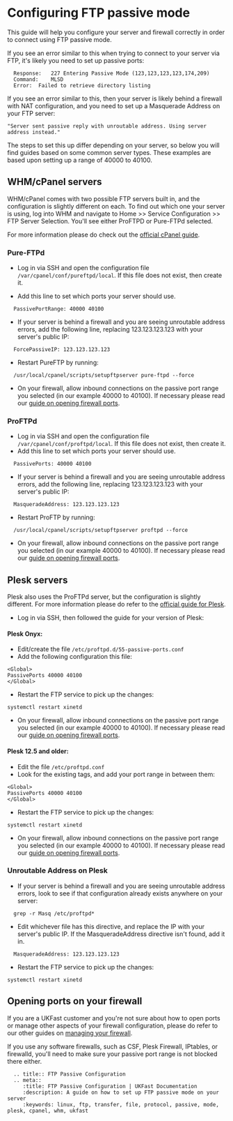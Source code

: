 # Configuring FTP passive mode

This guide will help you configure your server and firewall correctly in order to connect using FTP passive mode.

If you see an error similar to this when trying to connect to your server via FTP, it's likely you need to set up passive ports:
```console
  Response:   227 Entering Passive Mode (123,123,123,123,174,209)
  Command:    MLSD
  Error:  Failed to retrieve directory listing
```

If you see an error similar to this, then your server is likely behind a firewall with NAT configuration, and you need to set up a Masquerade Address on your FTP server:
```console
"Server sent passive reply with unroutable address. Using server address instead."
```

The steps to set this up differ depending on your server, so below you will find guides based on some common server types.  These examples are based upon setting up a range of 40000 to 40100.

## WHM/cPanel servers

WHM/cPanel comes with two possible FTP servers built in, and the configuration is slightly different on each. To find out which one your server is using, log into WHM and navigate to  Home >> Service Configuration >> FTP Server Selection. You'll see either ProFTPD or Pure-FTPd selected.

For more information please do check out the [official cPanel guide](https://documentation.cpanel.net/display/CKB/How+to+Enable+FTP+Passive+Mode).

### Pure-FTPd

- Log in via SSH and open the configuration file `/var/cpanel/conf/pureftpd/local`. If this file does not exist, then create it.

- Add this line to set which ports your server should use.
```console
  PassivePortRange: 40000 40100
```

- If your server is behind a firewall and you are seeing unroutable address errors, add the following line, replacing 123.123.123.123 with your server's public IP:  
```console
  ForcePassiveIP: 123.123.123.123
```

- Restart PureFTP by running:
```console
  /usr/local/cpanel/scripts/setupftpserver pure-ftpd --force
```

- On your firewall, allow inbound connections on the passive port range you selected (in our example 40000 to 40100).  If necessary please read our [guide on opening firewall ports](/network/firewalls/openport).


### ProFTPd

- Log in via SSH and open the configuration file `/var/cpanel/conf/proftpd/local`. If this file does not exist, then create it.
- Add this line to set which ports your server should use.
```console
  PassivePorts: 40000 40100
```

- If your server is behind a firewall and you are seeing unroutable address errors, add the following line, replacing 123.123.123.123 with your server's public IP:  
```console
  MasqueradeAddress: 123.123.123.123
```

- Restart ProFTP by running:
```console
  /usr/local/cpanel/scripts/setupftpserver proftpd --force
```

- On your firewall, allow inbound connections on the passive port range you selected (in our example 40000 to 40100).  If necessary please read our [guide on opening firewall ports](/network/firewalls/openport).


## Plesk servers

Plesk also uses the ProFTPd server, but the configuration is slightly different. For more information please do refer to the [official guide for Plesk](https://support.plesk.com/hc/en-us/articles/213902285-How-to-configure-passive-ports-range-for-ProFTPd-on-a-server-behind-a-firewall-).

- Log in via SSH, then followed the guide for your version of Plesk:

#### Plesk Onyx:
- Edit/create the file `/etc/proftpd.d/55-passive-ports.conf`
- Add the following configuration this file:
```console
<Global>
PassivePorts 40000 40100
</Global>
```
- Restart the FTP service to pick up the changes:
```console
systemctl restart xinetd
```
- On your firewall, allow inbound connections on the passive port range you selected (in our example 40000 to 40100).  If necessary please read our [guide on opening firewall ports](/network/firewalls/openport).


#### Plesk 12.5 and older:
- Edit the file `/etc/proftpd.conf`
- Look for the existing <Global> tags, and add your port range in between them:
```console
<Global>
PassivePorts 40000 40100
</Global>
```
- Restart the FTP service to pick up the changes:
```console
systemctl restart xinetd
```

- On your firewall, allow inbound connections on the passive port range you selected (in our example 40000 to 40100).  If necessary please read our [guide on opening firewall ports](/network/firewalls/openport).


### Unroutable Address on Plesk

- If your server is behind a firewall and you are seeing unroutable address errors, look to see if that configuration already exists anywhere on your server:
```console
  grep -r Masq /etc/proftpd*
```
- Edit whichever file has this directive, and replace the IP with your server's public IP. If the MasqueradeAddress directive isn't found, add it in.
```console
  MasqueradeAddress: 123.123.123.123
```
- Restart the FTP service to pick up the changes:
```console
systemctl restart xinetd
```

## Opening ports on your firewall

If you are a UKFast customer and you're not sure about how to open ports or manage other aspects of your firewall configuration, please do refer to our other guides on [managing your firewall](/network/firewalls/).

If you use any software firewalls, such as CSF, Plesk Firewall, IPtables, or firewalld, you'll need to make sure your passive port range is not blocked there either.

```eval_rst
  .. title:: FTP Passive Configuration
  .. meta::
     :title: FTP Passive Configuration | UKFast Documentation
     :description: A guide on how to set up FTP passive mode on your server
     :keywords: linux, ftp, transfer, file, protocol, passive, mode, plesk, cpanel, whm, ukfast
```
